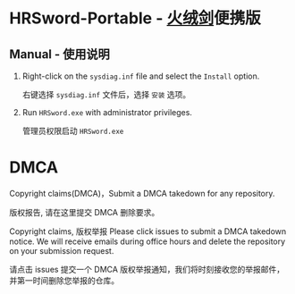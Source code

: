 # HRSword-Portable - [火绒剑](https://www.huorong.cn/)便携版

## Manual - 使用说明

1. Right-click on the `sysdiag.inf` file and select the `Install` option.

   右键选择 `sysdiag.inf` 文件后，选择 `安装` 选项。

2. Run `HRSword.exe` with administrator privileges.

   管理员权限启动 `HRSword.exe`

# DMCA

Copyright claims(DMCA)，Submit a DMCA takedown for any repository.

版权报告, 请在这里提交 DMCA 删除要求。

Copyright claims, 版权举报
Please click issues to submit a DMCA takedown notice. We will receive emails during office hours and delete the repository on your submission request.

请点击 issues 提交一个 DMCA 版权举报通知，我们将时刻接收您的举报邮件，并第一时间删除您举报的仓库。
